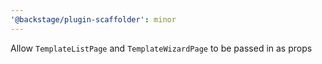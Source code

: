 ```yaml
---
'@backstage/plugin-scaffolder': minor
---
```


Allow `TemplateListPage` and `TemplateWizardPage` to be passed in as props
